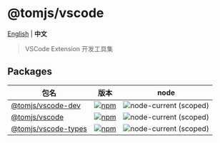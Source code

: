 # @tomjs/vscode

[English](./README.md) | **中文**

> VSCode Extension 开发工具集

## Packages

| 包名 | 版本 | node |
| --- | --- | --- |
| [@tomjs/vscode-dev](./packages/vscode-dev/README.md) | [![npm](https://img.shields.io/npm/v/@tomjs/vscode-dev)](https://www.npmjs.com/package/@tomjs/vscode-dev) | ![node-current (scoped)](https://img.shields.io/node/v/@tomjs/vscode-dev) |
| [@tomjs/vscode](./packages/vscode/README.md) | [![npm](https://img.shields.io/npm/v/@tomjs/vscode)](https://www.npmjs.com/package/@tomjs/vscode) | ![node-current (scoped)](https://img.shields.io/node/v/@tomjs/vscode) |
| [@tomjs/vscode-types](./packages/vscode-dev/README.md) | [![npm](https://img.shields.io/npm/v/@tomjs/vscode-types)](https://www.npmjs.com/package/@tomjs/vscode-types) | ![node-current (scoped)](https://img.shields.io/node/v/@tomjs/vscode-types) |
